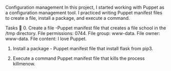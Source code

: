 Configuration management
In this project, I started working with Puppet as a configuration management tool. I practiced writing Puppet manifest files to create a file, install a package, and execute a command.

Tasks 📃
0. Create a file -Puppet manifest file that creates a file school in the /tmp directory.
File permissions: 0744.
File group: www-data.
File owner: www-data.
File content: I love Puppet.

1. Install a package -  Puppet manifest file that install flask from pip3.

2. Execute a command
Puppet manifest file that kills the process killmenow.

